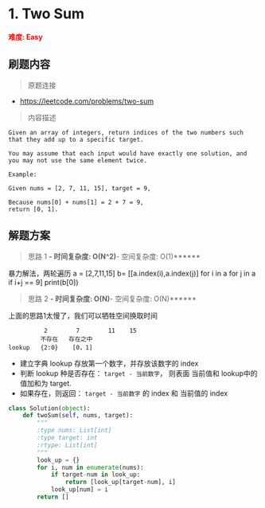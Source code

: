 # 1. Two Sum

**<font color=red>难度: Easy</font>**

## 刷题内容

> 原题连接

* https://leetcode.com/problems/two-sum

> 内容描述

```
Given an array of integers, return indices of the two numbers such that they add up to a specific target.

You may assume that each input would have exactly one solution, and you may not use the same element twice.

Example:

Given nums = [2, 7, 11, 15], target = 9,

Because nums[0] + nums[1] = 2 + 7 = 9,
return [0, 1].
```

## 解题方案

> 思路 1
******- 时间复杂度: O(N^2)******- 空间复杂度: O(1)******

暴力解法，两轮遍历
a = [2,7,11,15]
b= [[a.index(i),a.index(j)] for i in a for j in a  if i+j == 9]
print(b[0])

> 思路 2
******- 时间复杂度: O(N)******- 空间复杂度: O(N)******

上面的思路1太慢了，我们可以牺牲空间换取时间

```
          2        7        11    15
         不存在   存在之中
lookup   {2:0}    [0，1]
```

* 建立字典 lookup 存放第一个数字，并存放该数字的 index
* 判断 lookup 种是否存在： `target - 当前数字`， 则表面 当前值和 lookup中的值加和为 target.
* 如果存在，则返回：  `target - 当前数字` 的 index 和 当前值的 index

```python
class Solution(object):
    def twoSum(self, nums, target):
        """
        :type nums: List[int]
        :type target: int
        :rtype: List[int]
        """
        look_up = {}
        for i, num in enumerate(nums):
            if target-num in look_up:
                return [look_up[target-num], i]
            look_up[num] = i
        return []
```

